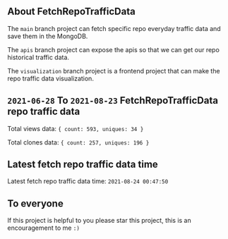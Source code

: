 ## About FetchRepoTrafficData

The `main` branch project can fetch specific repo everyday traffic data and save them in the MongoDB.

The `apis` branch project can expose the apis so that we can get our repo historical traffic data.

The `visualization` branch project is a frontend project that can make the repo traffic data visualization.

## `2021-06-28` To `2021-08-23` FetchRepoTrafficData repo traffic data

Total views data: `{ count: 593, uniques: 34 }`

Total clones data: `{ count: 257, uniques: 196 }`

## Latest fetch repo traffic data time

Latest fetch repo traffic data time: `2021-08-24 00:47:50`

## To everyone

If this project is helpful to you please star this project, this is an encouragement to me `:)`




